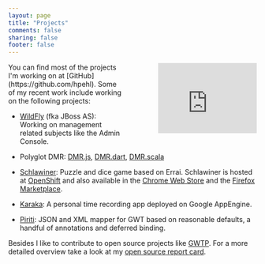 ```yaml
---
layout: page
title: "Projects"
comments: false
sharing: false
footer: false
---
```

<iframe src="http://githubbadge.appspot.com/badge/hpehl?s=1&a=0" style="float: right; margin-left: 5em; margin-bottom: 1em; border: 0; height: 142px; width: 200px; overflow: hidden;" frameBorder=0></iframe> You 
can find most of the projects I'm working on at [GitHub](https://github.com/hpehl). Some of my recent work include 
working on the following projects:

* [WildFly](http://www.wildfly.org/) (fka JBoss AS): Working on management related subjects like the Admin Console.

* Polyglot DMR: [DMR.js](https://github.com/hal/dmr.js), [DMR.dart](https://github.com/hal/dmr.dart), [DMR.scala](https://github.com/hal/dmr.scala)

* [Schlawiner](https://schlawiner-hpehl.rhcloud.com/): Puzzle and dice game based on Errai. Schlawiner is hosted at 
[OpenShift](https://www.openshift.com/) and also available in the 
[Chrome Web Store](https://chrome.google.com/webstore/detail/schlawiner/kdejnglllpddknpckoffanchkbjhjlkb) and the 
[Firefox Marketplace](https://marketplace.firefox.com/app/schlawiner/).

* [Karaka](http://karaka-d8.appspot.com/): A personal time recording app deployed on Google AppEngine. 

* [Piriti](http://hpehl.info/piriti/): JSON and XML mapper for GWT based on reasonable defaults, a handful of 
annotations and deferred binding.

Besides I like to contribute to open source projects like [GWTP](https://github.com/ArcBees/GWTP). For a more detailed
overview take a look at my [open source report card](http://osrc.dfm.io/hpehl).

